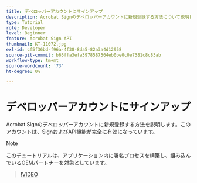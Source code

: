 ```yaml
---
title: デベロッパーアカウントにサインアップ
description: Acrobat Signのデベロッパーアカウントに新規登録する方法について説明します。このアカウントは、SignおよびAPI機能が完全に有効になっています
type: Tutorial
role: Developer
level: Beginner
feature: Acrobat Sign API
thumbnail: KT-11072.jpg
exl-id: cf5f36bd-f96a-4f38-8da5-82a3a4d12958
source-git-commit: b65ffa3efa3978587564eb0be0c0e7381c8c83ab
workflow-type: tm+mt
source-wordcount: '73'
ht-degree: 0%

---
```


# デベロッパーアカウントにサインアップ

Acrobat Signのデベロッパーアカウントに新規登録する方法を説明します。このアカウントは、SignおよびAPI機能が完全に有効になっています。

>[!NOTE]
>
>このチュートリアルは、アプリケーション内に署名プロセスを構築し、組み込んでいるOEMパートナーを対象としています。

>[!VIDEO](https://video.tv.adobe.com/v/347347?hidetitle=true)
